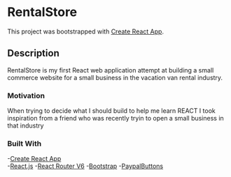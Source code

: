 # RentalStore

This project was bootstrapped with [Create React App](https://github.com/facebook/create-react-app).

## Description

RentalStore is my first React web application attempt at building a small commerce website for a small business in the vacation van rental industry. 

### Motivation
When trying to decide what I should build to help me learn REACT I took inspiration from a friend who was recently tryin to open a small business in that industry


### Built With
-[Create React App](https://reactjs.org/docs/create-a-new-react-app.html)  
-[React.js](https://reactjs.org/)
-[React Router V6](https://reactrouter.com/)
-[Bootstrap](https://react-bootstrap.github.io/) 
-[PaypalButtons](https://developer.paypal.com/docs/checkout/) 